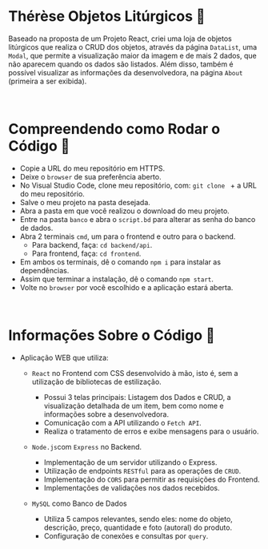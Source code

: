 # Thérèse Objetos Litúrgicos 🌹
Baseado na proposta de um Projeto React, criei uma loja de objetos litúrgicos que realiza o CRUD dos objetos, através da página `DataList`, uma `Modal`, que permite a visualização maior da imagem e de mais 2 dados, que não aparecem quando os dados são listados. Além disso, também é possível visualizar as informações da desenvolvedora, na página `About` (primeira a ser exibida).

<br>

# Compreendendo como Rodar o Código 🌹

- Copie a URL do meu repositório em HTTPS.
- Deixe o `browser` de sua preferência aberto.
- No Visual Studio Code, clone meu repositório, com: `git clone ` + a URL do meu repositório.
- Salve o meu projeto na pasta desejada.
- Abra a pasta em que você realizou o download do meu projeto.
- Entre na pasta `banco` e abra o `script.bd` para alterar as senha do banco de dados.
- Abra 2 terminais `cmd`, um para o frontend e outro para o backend.
    - Para backend, faça: `cd backend/api`.
    - Para frontend, faça: `cd frontend`.
- Em ambos os terminais, dê o comando `npm i` para instalar as dependências.
- Assim que terminar a instalação, dê o comando `npm start`.
- Volte no `browser` por você escolhido e a aplicação estará aberta.

<br>

# Informações Sobre o Código 🌹

- Aplicação WEB que utiliza: 
    - `React` no Frontend com CSS desenvolvido à mão, isto é, sem a utilização de bibliotecas de estilização. 
        - Possui 3 telas principais: Listagem dos Dados e CRUD, a visualização detalhada de um item, bem como nome e informações sobre a desenvolvedora.
        - Comunicação com a API utilizando o `Fetch API`.
        - Realiza o tratamento de erros e exibe mensagens para o usuário.
    - `Node.js`com `Express` no Backend.
        - Implementação de um servidor utilizando o Express.
        - Utilização de endpoints `RESTful` para as operações de `CRUD`.
        - Implementação do `CORS` para permitir as requisições do Frontend.
        - Implementações de validações nos dados recebidos.
    
    
    - `MySQL` como Banco de Dados
        - Utiliza 5 campos relevantes, sendo eles: nome do objeto, descrição, preço, quantidade e foto (autoral) do produto.
        - Configuração de conexões e consultas por `query`.
